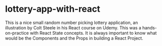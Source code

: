 # lottery-app-with-react


This is a nice small random number picking lottery application, 
an illustration by Colt Steele in his React course on Udemy.
This was a hands-on-practice with React State concepts.
It is always important to know what would be the Components and the Props
in building a React Project. 
